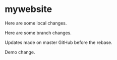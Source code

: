 # mywebsite

Here are some local changes. 

Here are some branch changes.

Updates made on master GitHub before the rebase. 

Demo change. 

